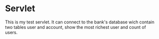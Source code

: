 # Servlet
This is my test servlet. It can connect to the bank's database wich contain two tables user and account, show the most richest user and count of users.   
